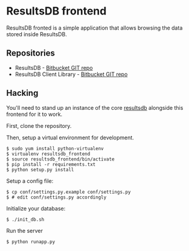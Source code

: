 # ResultsDB frontend

ResultsDB fronted is a simple application that allows browsing the data stored inside ResultsDB.

## Repositories

* ResultsDB - [Bitbucket GIT repo](https://bitbucket.org/fedoraqa/resultsdb)
* ResultsDB Client Library - [Bitbucket GIT repo](https://bitbucket.org/fedoraqa/resultsdb_api)

## Hacking

You'll need to stand up an instance of the core
[resultsdb](https://bitbucket.org/rajcze/resultsdb) alongside this frontend for
it to work.

First, clone the repository.

Then, setup a virtual environment for development.

    $ sudo yum install python-virtualenv
    $ virtualenv resultsdb_frontend
    $ source resultsdb_frontend/bin/activate
    $ pip install -r requirements.txt
    $ python setup.py install

Setup a config file:

    $ cp conf/settings.py.example conf/settings.py
    $ # edit conf/settings.py accordingly

Initialize your database:

    $ ./init_db.sh

Run the server

    $ python runapp.py
